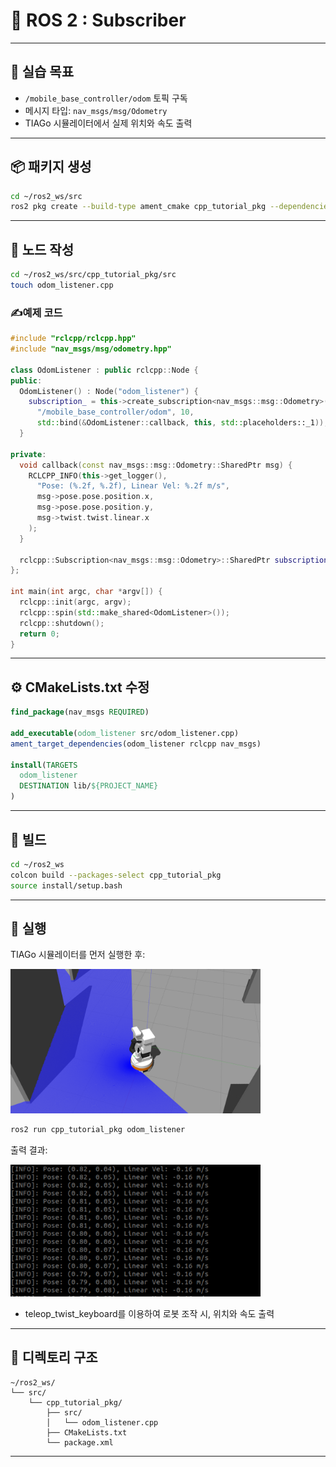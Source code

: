 # 🧮 ROS 2 : Subscriber 



---

## 🧨 실습 목표

- `/mobile_base_controller/odom` 토픽 구독
- 메시지 타입: `nav_msgs/msg/Odometry`
- TIAGo 시뮬레이터에서 실제 위치와 속도 출력

---

## 📦  패키지 생성

```bash
cd ~/ros2_ws/src
ros2 pkg create --build-type ament_cmake cpp_tutorial_pkg --dependencies rclcpp nav_msgs
```

---

## 📄  노드 작성

```bash
cd ~/ros2_ws/src/cpp_tutorial_pkg/src
touch odom_listener.cpp
```

### ✍️예제 코드

```cpp
#include "rclcpp/rclcpp.hpp"
#include "nav_msgs/msg/odometry.hpp"

class OdomListener : public rclcpp::Node {
public:
  OdomListener() : Node("odom_listener") {
    subscription_ = this->create_subscription<nav_msgs::msg::Odometry>(
      "/mobile_base_controller/odom", 10,
      std::bind(&OdomListener::callback, this, std::placeholders::_1));
  }

private:
  void callback(const nav_msgs::msg::Odometry::SharedPtr msg) {
    RCLCPP_INFO(this->get_logger(),
      "Pose: (%.2f, %.2f), Linear Vel: %.2f m/s",
      msg->pose.pose.position.x,
      msg->pose.pose.position.y,
      msg->twist.twist.linear.x
    );
  }

  rclcpp::Subscription<nav_msgs::msg::Odometry>::SharedPtr subscription_;
};

int main(int argc, char *argv[]) {
  rclcpp::init(argc, argv);
  rclcpp::spin(std::make_shared<OdomListener>());
  rclcpp::shutdown();
  return 0;
}
```

---

## ⚙️  CMakeLists.txt 수정


```cmake
find_package(nav_msgs REQUIRED)

add_executable(odom_listener src/odom_listener.cpp)
ament_target_dependencies(odom_listener rclcpp nav_msgs)

install(TARGETS
  odom_listener
  DESTINATION lib/${PROJECT_NAME}
)
```

---

## 🔧  빌드 

```bash
cd ~/ros2_ws
colcon build --packages-select cpp_tutorial_pkg
source install/setup.bash
```

---

## 🚀  실행

TIAGo 시뮬레이터를 먼저 실행한 후:  

<img src="티아고 시뮬레이터.png" alt="티아고 시뮬레이터" width="400"/>


```bash
ros2 run cpp_tutorial_pkg odom_listener
```

출력 결과:

<img src="토픽 서브스크라이버.png" alt="토픽 서브스크라이버" width="400"/>

- teleop_twist_keyboard를 이용하여 로봇 조작 시, 위치와 속도 출력
---

## 📁 디렉토리 구조

```
~/ros2_ws/
└── src/
    └── cpp_tutorial_pkg/
        ├── src/
        │   └── odom_listener.cpp
        ├── CMakeLists.txt
        └── package.xml
```

---


